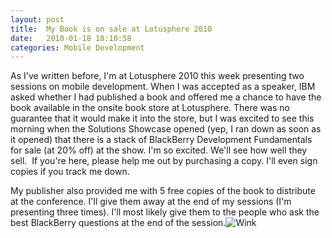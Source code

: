 ```yaml
---
layout: post
title:  My Book is on sale at Lotusphere 2010
date:   2010-01-18 18:10:58
categories: Mobile Development
---
```

As I've written before, I'm at Lotusphere 2010 this week presenting two sessions on mobile development. When I was accepted as a speaker, IBM asked whether I had published a book and offered me a chance to have the book available in the onsite book store at Lotusphere. There was no guarantee that it would make it into the store, but I was excited to see this morning when the Solutions Showcase opened (yep, I ran down as soon as it opened) that there is a stack of BlackBerry Development Fundamentals for sale (at 20% off) at the show. I'm so excited. We'll see how well they sell.  If you're here, please help me out by purchasing a copy. I'll even sign copies if you track me down.

My publisher also provided me with 5 free copies of the book to distribute at the conference. I'll give them away at the end of my sessions (I'm presenting three times). I'll most likely give them to the people who ask the best BlackBerry questions at the end of the session.![Wink](plugins/editors/jce/tiny_mce/plugins/emotions/img/smiley-wink.gif "Wink")